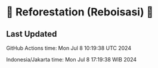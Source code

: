 
# 🌳 Reforestation (Reboisasi) 🌲

## Last Updated

GitHub Actions time: Mon Jul  8 10:19:38 UTC 2024

Indonesia/Jakarta time: Mon Jul  8 17:19:38 WIB 2024

